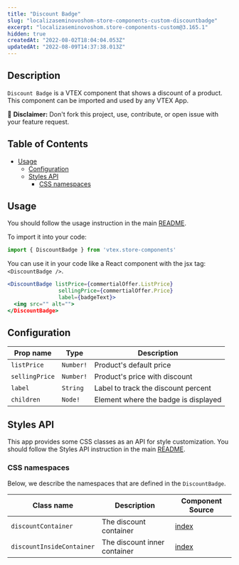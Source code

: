 ```yaml
---
title: "Discount Badge"
slug: "localizaseminovoshom-store-components-custom-discountbadge"
excerpt: "localizaseminovoshom.store-components-custom@3.165.1"
hidden: true
createdAt: "2022-08-02T18:04:04.053Z"
updatedAt: "2022-08-09T14:37:38.013Z"
---
```

## Description

`Discount Badge` is a VTEX component that shows a discount of a product. This component can be imported and used by any VTEX App.

:loudspeaker: **Disclaimer:** Don't fork this project, use, contribute, or open issue with your feature request.

## Table of Contents

- [Usage](#usage)
  - [Configuration](#configuration)
  - [Styles API](#styles-api)
    - [CSS namespaces](#css-namespaces)

## Usage

You should follow the usage instruction in the main [README](https://github.com/vtex-apps/store-components/blob/master/README.md#usage).

To import it into your code:

```js
import { DiscountBadge } from 'vtex.store-components'
```

You can use it in your code like a React component with the jsx tag: `<DiscountBadge />`.

```jsx
<DiscountBadge listPrice={commertialOffer.ListPrice}
                sellingPrice={commertialOffer.Price}
                label={badgeText}>
  <img src="" alt="">
</DiscountBadge>
```

## Configuration

| Prop name      | Type      | Description                          |
| -------------- | --------- | ------------------------------------ |
| `listPrice`    | `Number!` | Product's default price              |
| `sellingPrice` | `Number!` | Product's price with discount        |
| `label`        | `String`  | Label to track the discount percent  |
| `children`     | `Node!`   | Element where the badge is displayed |

## Styles API

This app provides some CSS classes as an API for style customization. You should follow the Styles API instruction in the main [README](https://github.com/vtex-apps/store-components/blob/master/README.md#styles-api).

### CSS namespaces

Below, we describe the namespaces that are defined in the `DiscountBadge`.

| Class name                | Description                  | Component Source                                  |
| ------------------------- | ---------------------------- | ------------------------------------------------- |
| `discountContainer`       | The discount container       | [index](/react/components/DiscountBadge/index.js) |
| `discountInsideContainer` | The discount inner container | [index](/react/components/DiscountBadge/index.js) |
